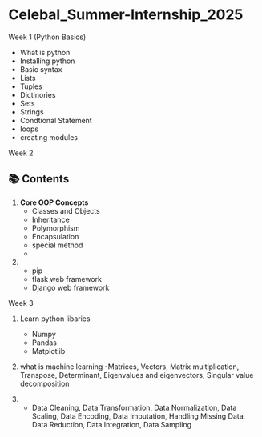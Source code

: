 # Celebal_Summer-Internship_2025
Week 1 (Python Basics)
- What is python
- Installing python
- Basic syntax
- Lists
- Tuples
- Dictinories
- Sets
- Strings
- Condtional Statement
- loops
- creating modules


Week 2 
## 📚 Contents

1. **Core OOP Concepts**
   - Classes and Objects
   - Inheritance
   - Polymorphism
   - Encapsulation
   - special method
   -
2. - pip
   - flask web framework
   - Django web framework

Week 3 
1. Learn python libaries
   - Numpy
   - Pandas
   - Matplotlib
2. what is machine learning
   -Matrices, Vectors, Matrix multiplication, Transpose, Determinant, Eigenvalues and eigenvectors, Singular value decomposition
   
4. - Data Cleaning, Data Transformation, Data Normalization, Data Scaling, Data Encoding, Data Imputation, Handling Missing Data, Data Reduction, Data Integration, Data Sampling
